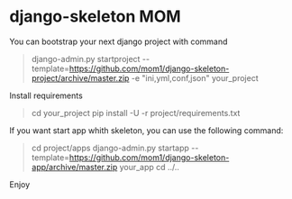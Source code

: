 # django-skeleton MOM

You can bootstrap your next django project with command

> django-admin.py startproject --template=https://github.com/mom1/django-skeleton-project/archive/master.zip -e "ini,yml,conf,json" your_project

Install requirements

> cd your_project
> pip install -U -r project/requirements.txt

If you want start app whith skeleton, you can use the following command:

> cd project/apps
> django-admin.py startapp --template=https://github.com/mom1/django-skeleton-app/archive/master.zip your_app
> cd ../..

Enjoy
